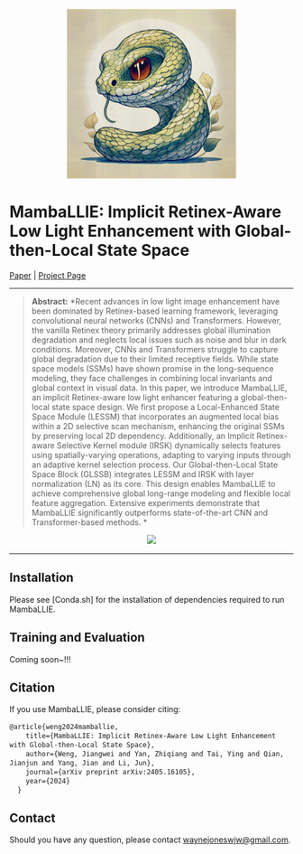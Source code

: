 <p align="center">
    <img src="img/logo.jpg" width="300">
</p>

# MambaLLIE: Implicit Retinex-Aware Low Light Enhancement with Global-then-Local State Space

[Paper](https://arxiv.org/pdf/2405.16105v1) | [Project Page](https://mamballie.github.io/anon/)

<hr />


> **Abstract:** *Recent advances in low light image enhancement have been dominated by Retinex-based learning framework, leveraging convolutional neural networks (CNNs) and Transformers. However, the vanilla Retinex theory primarily addresses global illumination degradation and neglects local issues such as noise and blur in dark conditions. Moreover, CNNs and Transformers struggle to capture global degradation due to their limited receptive fields. While state space models (SSMs) have shown promise in the long-sequence modeling, they face challenges in combining local invariants and global context in visual data. In this paper, we introduce MambaLLIE, an implicit Retinex-aware low light enhancer featuring a global-then-local state space design. We first propose a Local-Enhanced State Space Module (LESSM) that incorporates an augmented local bias within a 2D selective scan mechanism, enhancing the original SSMs by preserving local 2D dependency. Additionally, an Implicit Retinex-aware Selective Kernel module (IRSK) dynamically selects features using spatially-varying operations, adapting to varying inputs through an adaptive kernel selection process. Our Global-then-Local State Space Block (GLSSB) integrates LESSM and IRSK with layer normalization (LN) as its core. This design enables MambaLLIE to achieve comprehensive global long-range modeling and flexible local feature aggregation. Extensive experiments demonstrate that MambaLLIE significantly outperforms state-of-the-art CNN and Transformer-based methods. * 
>

<p align="center">
  <img width="800" src="img/pipeline.png">
</p>

---

## Installation

Please see [Conda.sh] for the installation of dependencies required to run MambaLLIE.

## Training and Evaluation

  Coming soon~!!!

## Citation
If you use MambaLLIE, please consider citing:

    @article{weng2024mamballie,
        title={MambaLLIE: Implicit Retinex-Aware Low Light Enhancement with Global-then-Local State Space},
        author={Weng, Jiangwei and Yan, Zhiqiang and Tai, Ying and Qian, Jianjun and Yang, Jian and Li, Jun},
        journal={arXiv preprint arXiv:2405.16105},
        year={2024}
      }


## Contact
Should you have any question, please contact waynejoneswjw@gmail.com.